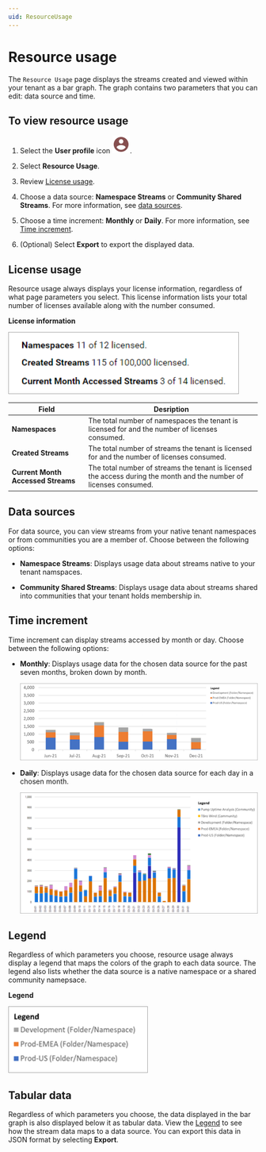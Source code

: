 ```yaml
---
uid: ResourceUsage
---
```


# Resource usage

The `Resource Usage` page displays the streams created and viewed within your tenant as a bar graph. The graph contains two parameters that you can edit: data source and time.  

## To view resource usage

1. Select the **User profile** icon ![User Profile icon](../../_icons/custom/account-circle.svg).

1. Select **Resource Usage**.

1. Review [License usage](#license-usage).

1. Choose a data source: **Namespace Streams** or **Community Shared Streams**. For more information, see [data sources](#data-sources).

1. Choose a time increment: **Monthly** or **Daily**. For more information, see [Time increment](#time-increment).

1. (Optional) Select **Export** to export the displayed data.

## License usage

Resource usage always displays your license information, regardless of what page parameters you select. This license information lists your total number of licenses available along with the number consumed.

**License information**

![license information](../../communities/images/license-information.png)

Field | Desription
--|--
**Namespaces** | The total number of namespaces the tenant is licensed for and the number of licenses consumed.
**Created Streams** | The total number of streams the tenant is licensed for and the number of licenses consumed.
**Current Month Accessed Streams** | The total number of streams the tenant is licensed the access during the month and the number of licenses consumed.

##  Data sources

For data source, you can view streams from your native tenant namespaces or from communities you are a member of. Choose between the following options:

- **Namespace Streams**: Displays usage data about streams native to your tenant namspaces.

- **Community Shared Streams**: Displays usage data about streams shared into communities that your tenant holds membership in.

##  Time increment

Time increment can display streams accessed by month or day. Choose between the following options:

- **Monthly**: Displays usage data for the chosen data source for the past seven months, broken down by month.

	![streams accessed monthly](../../communities/images/streams-accessed-monthly.png)

- **Daily**: Displays usage data for the chosen data source for each day in a chosen month.

	![streams accessed daily](../../communities/images/streams-accessed-daily.png)

## Legend

Regardless of which parameters you choose, resource usage always display a legend that maps the colors of the graph to each data source. The legend also lists whether the data source is a native namespace or a shared community namepsace. 

**Legend**

![legend](../../communities/images/legend.png)

## Tabular data

Regardless of which parameters you choose, the data displayed in the bar graph is also displayed below it as tabular data. View the [Legend](#legend) to see how the stream data maps to a data source. You can export this data in JSON format by selecting **Export**.